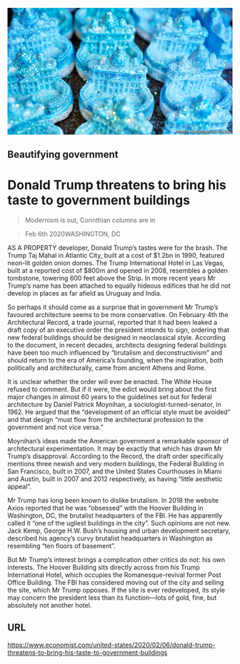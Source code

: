 ![](./images/20200208_USP003_0.jpg)

## Beautifying government

# Donald Trump threatens to bring his taste to government buildings

> Modernism is out, Corinthian columns are in

> Feb 6th 2020WASHINGTON, DC

AS A PROPERTY developer, Donald Trump’s tastes were for the brash. The Trump Taj Mahal in Atlantic City, built at a cost of $1.2bn in 1990, featured neon-lit golden onion domes. The Trump International Hotel in Las Vegas, built at a reported cost of $800m and opened in 2008, resembles a golden tombstone, towering 600 feet above the Strip. In more recent years Mr Trump’s name has been attached to equally hideous edifices that he did not develop in places as far afield as Uruguay and India.

So perhaps it should come as a surprise that in government Mr Trump’s favoured architecture seems to be more conservative. On February 4th the Architectural Record, a trade journal, reported that it had been leaked a draft copy of an executive order the president intends to sign, ordering that new federal buildings should be designed in neoclassical style. According to the document, in recent decades, architects designing federal buildings have been too much influenced by “brutalism and deconstructivism” and should return to the era of America’s founding, when the inspiration, both politically and architecturally, came from ancient Athens and Rome.

It is unclear whether the order will ever be enacted. The White House refused to comment. But if it were, the edict would bring about the first major changes in almost 60 years to the guidelines set out for federal architecture by Daniel Patrick Moynihan, a sociologist-turned-senator, in 1962. He argued that the “development of an official style must be avoided” and that design “must flow from the architectural profession to the government and not vice versa.”

Moynihan’s ideas made the American government a remarkable sponsor of architectural experimentation. It may be exactly that which has drawn Mr Trump’s disapproval. According to the Record, the draft order specifically mentions three newish and very modern buildings, the Federal Building in San Francisco, built in 2007, and the United States Courthouses in Miami and Austin, built in 2007 and 2012 respectively, as having “little aesthetic appeal”.

Mr Trump has long been known to dislike brutalism. In 2018 the website Axios reported that he was “obsessed” with the Hoover Building in Washington, DC, the brutalist headquarters of the FBI. He has apparently called it “one of the ugliest buildings in the city”. Such opinions are not new. Jack Kemp, George H.W. Bush’s housing and urban development secretary, described his agency’s curvy brutalist headquarters in Washington as resembling “ten floors of basement”.

But Mr Trump’s interest brings a complication other critics do not: his own interests. The Hoover Building sits directly across from his Trump International Hotel, which occupies the Romanesque-revival former Post Office Building. The FBI has considered moving out of the city and selling the site, which Mr Trump opposes. If the site is ever redeveloped, its style may concern the president less than its function—lots of gold, fine, but absolutely not another hotel.

## URL

https://www.economist.com/united-states/2020/02/06/donald-trump-threatens-to-bring-his-taste-to-government-buildings
